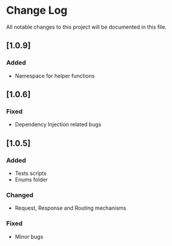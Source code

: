 # Change Log

All notable changes to this project will be documented in this file.

## [1.0.9]
### Added
- Namespace for helper functions

## [1.0.6]
### Fixed
- Dependency Injection related bugs

## [1.0.5]
### Added
- Tests scripts
- Enums folder
### Changed
- Request, Response and Routing mechanisms
### Fixed
- Minor bugs
